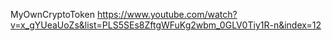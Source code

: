 MyOwnCryptoToken
https://www.youtube.com/watch?v=x_gYUeaUoZs&list=PLS5SEs8ZftgWFuKg2wbm_0GLV0Tiy1R-n&index=12
